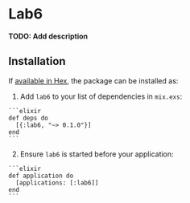 # Lab6

**TODO: Add description**

## Installation

If [available in Hex](https://hex.pm/docs/publish), the package can be installed as:

  1. Add `lab6` to your list of dependencies in `mix.exs`:

    ```elixir
    def deps do
      [{:lab6, "~> 0.1.0"}]
    end
    ```

  2. Ensure `lab6` is started before your application:

    ```elixir
    def application do
      [applications: [:lab6]]
    end
    ```

